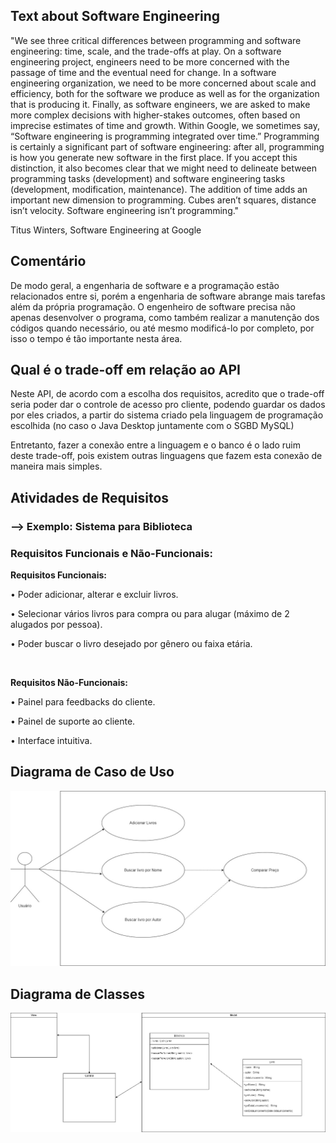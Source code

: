 <h2> Text about Software Engineering </h2>
<p> "We see three critical differences between programming and software engineering: time, scale, and the trade-offs at play. On a software engineering project, engineers need to be more concerned with the passage of time and the eventual need for change. In a software engineering organization, we need to be more concerned about scale and efficiency, both for the software we produce as well as for the organization that is producing it. Finally, as software engineers, we are asked to make more complex decisions with higher-stakes outcomes, often based on imprecise estimates of time and growth. Within Google, we sometimes say, “Software engineering is programming integrated over time.” Programming is certainly a significant part of software engineering: after all, programming is how you generate new software in the first place. If you accept this distinction, it also becomes clear that we might need to delineate between programming tasks (development) and software engineering tasks (development, modification, maintenance). The addition of time adds an important new dimension to programming. Cubes aren’t squares, distance isn’t velocity. Software engineering isn’t programming."

Titus Winters, Software Engineering at Google </p>

<h2>Comentário</h2>
<p> De modo geral, a engenharia de software e a programação estão relacionados entre si, porém a engenharia de software abrange mais tarefas além da própria programação. O engenheiro de software precisa não apenas desenvolver o programa, como também realizar a manutenção dos códigos quando necessário, ou até mesmo modificá-lo por completo, por isso o tempo é tão importante nesta área.</p>

<h2> Qual é o trade-off em relação ao API </h2>

<p> Neste API, de acordo com a escolha dos requisitos, acredito que o trade-off seria poder dar o controle de acesso pro cliente, podendo guardar os dados por eles criados, a partir do sistema criado pela linguagem de programação escolhida (no caso o Java Desktop juntamente com o SGBD MySQL)</p>
<p> Entretanto, fazer a conexão entre a linguagem e o banco é o lado ruim deste trade-off, pois existem outras linguagens que fazem esta conexão de maneira mais simples.</p>

<h2> Atividades de Requisitos </h2>
<h3> --> Exemplo: Sistema para Biblioteca </h3>

<h3> Requisitos Funcionais e Não-Funcionais:  </h3>

**Requisitos Funcionais:**

<p> • Poder adicionar, alterar e excluir livros. </p>
<p> • Selecionar vários livros para compra ou para alugar (máximo de 2 alugados por pessoa). </p>
<p> • Poder buscar o livro desejado por gênero ou faixa etária. </p>

<br>

**Requisitos Não-Funcionais:**

<p> • Painel para feedbacks do cliente. </p>
<p> • Painel de suporte ao cliente. </p>
<p> • Interface intuitiva. </p>

<h2> Diagrama de Caso de Uso </h2>
<img src="imagens/Diagrama de Caso de Uso certo.jpg">

<br>

<h2> Diagrama de Classes </h2>
<img src="imagens/Diagrama de Classe.jpg">
